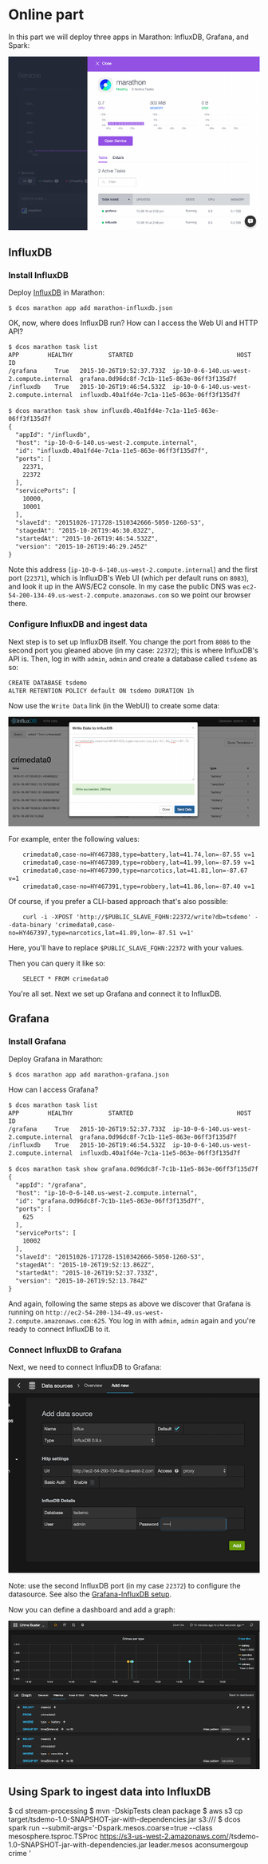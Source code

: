 # Online part

In this part we will deploy three apps in Marathon: InfluxDB, Grafana, and Spark:

![Marathon apps deployed](../img/marathon-apps-deployed.png)

## InfluxDB

### Install InfluxDB

Deploy [InfluxDB](https://influxdb.com/docs/v0.9/introduction/overview.html) in Marathon:

    $ dcos marathon app add marathon-influxdb.json

OK, now, where does InfluxDB run? How can I access the Web UI and HTTP API?

    $ dcos marathon task list
    APP        HEALTHY          STARTED                             HOST                    ID
    /grafana     True   2015-10-26T19:52:37.733Z  ip-10-0-6-140.us-west-2.compute.internal  grafana.0d96dc8f-7c1b-11e5-863e-06ff3f135d7f
    /influxdb    True   2015-10-26T19:46:54.532Z  ip-10-0-6-140.us-west-2.compute.internal  influxdb.40a1fd4e-7c1a-11e5-863e-06ff3f135d7f

    $ dcos marathon task show influxdb.40a1fd4e-7c1a-11e5-863e-06ff3f135d7f
    {
      "appId": "/influxdb",
      "host": "ip-10-0-6-140.us-west-2.compute.internal",
      "id": "influxdb.40a1fd4e-7c1a-11e5-863e-06ff3f135d7f",
      "ports": [
        22371,
        22372
      ],
      "servicePorts": [
        10000,
        10001
      ],
      "slaveId": "20151026-171728-1510342666-5050-1260-S3",
      "stagedAt": "2015-10-26T19:46:30.032Z",
      "startedAt": "2015-10-26T19:46:54.532Z",
      "version": "2015-10-26T19:46:29.245Z"
    }

Note this address (`ip-10-0-6-140.us-west-2.compute.internal`) and the first port (`22371`), which is InfluxDB's Web UI (which per default runs on `8083`), and look it up in the AWS/EC2 console. In my case the public DNS was `ec2-54-200-134-49.us-west-2.compute.amazonaws.com` so we point our browser there.

### Configure InfluxDB and ingest data

Next step is to set up InfluxDB itself. You change the port from `8086` to the second port you gleaned above (in my case: `22372`); this is where InfluxDB's API is. Then, log in with `admin`, `admin` and create a database called `tsdemo` as so:

    CREATE DATABASE tsdemo
    ALTER RETENTION POLICY default ON tsdemo DURATION 1h

Now use the `Write Data` link (in the WebUI) to create some data:

![Influx Write Data](../img/influx-write-data.png)

For example, enter the following values:

        crimedata0,case-no=HY467388,type=battery,lat=41.74,lon=-87.55 v=1
        crimedata0,case-no=HY467389,type=robbery,lat=41.99,lon=-87.59 v=1
        crimedata0,case-no=HY467390,type=narcotics,lat=41.81,lon=-87.67 v=1
        crimedata0,case-no=HY467391,type=robbery,lat=41.86,lon=-87.40 v=1

Of course, if you prefer a CLI-based approach that's also possible:

        curl -i -XPOST 'http://$PUBLIC_SLAVE_FQHN:22372/write?db=tsdemo' --data-binary 'crimedata0,case-no=HY467397,type=narcotics,lat=41.89,lon=-87.51 v=1'

Here, you'll have to replace `$PUBLIC_SLAVE_FQHN:22372` with your values.

Then you can query it like so:

        SELECT * FROM crimedata0

You're all set. Next we set up Grafana and connect it to InfluxDB.

## Grafana

### Install Grafana

Deploy Grafana in Marathon:

    $ dcos marathon app add marathon-grafana.json

How can I access Grafana?

    $ dcos marathon task list
    APP        HEALTHY          STARTED                             HOST                    ID
    /grafana     True   2015-10-26T19:52:37.733Z  ip-10-0-6-140.us-west-2.compute.internal  grafana.0d96dc8f-7c1b-11e5-863e-06ff3f135d7f
    /influxdb    True   2015-10-26T19:46:54.532Z  ip-10-0-6-140.us-west-2.compute.internal  influxdb.40a1fd4e-7c1a-11e5-863e-06ff3f135d7f

    $ dcos marathon task show grafana.0d96dc8f-7c1b-11e5-863e-06ff3f135d7f
    {
      "appId": "/grafana",
      "host": "ip-10-0-6-140.us-west-2.compute.internal",
      "id": "grafana.0d96dc8f-7c1b-11e5-863e-06ff3f135d7f",
      "ports": [
        625
      ],
      "servicePorts": [
        10002
      ],
      "slaveId": "20151026-171728-1510342666-5050-1260-S3",
      "stagedAt": "2015-10-26T19:52:13.862Z",
      "startedAt": "2015-10-26T19:52:37.733Z",
      "version": "2015-10-26T19:52:13.784Z"
    }

And again, following the same steps as above we discover that Grafana is running on `http://ec2-54-200-134-49.us-west-2.compute.amazonaws.com:625`.
You log in with `admin`, `admin` again and you're ready to connect InfluxDB to it.

### Connect InfluxDB to Grafana

Next, we need to connect InfluxDB to Grafana:

![Grafana Influx Setup](../img/grafana-influx-setup.png)

Note: use the second InfluxDB port (in my case `22372`) to configure the datasource. See also the [Grafana-InfluxDB setup](http://docs.grafana.org/datasources/influxdb/).

Now you can define a dashboard and add a graph:

![Grafana Graph Setup](../img/grafana-graph-setup.png)


## Using Spark to ingest data into InfluxDB

   $ cd stream-processing
   $ mvn -DskipTests clean package
   $ aws s3 cp target/tsdemo-1.0-SNAPSHOT-jar-with-dependencies.jar s3://<bucket>/
   $ dcos spark run --submit-args='-Dspark.mesos.coarse=true --class mesosphere.tsproc.TSProc https://s3-us-west-2.amazonaws.com/<bucket>/tsdemo-1.0-SNAPSHOT-jar-with-dependencies.jar leader.mesos aconsumergoup crime <access-key> <secret-key>'
